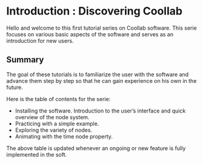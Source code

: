 
# Introduction : Discovering Coollab


Hello and welcome to this first tutorial series on Coollab software.
This serie focuses on various basic aspects of the software and serves as an introduction for new users.

## Summary

The goal of these tutorials is to familiarize the user with the software and advance them step by step so that he can gain experience on his own in the future.

Here is the table of contents for the serie:

- Installing the software. Introduction to the user’s interface and quick overview of the node system.
- Practicing with a simple example.
- Exploring the variety of nodes.
- Animating with the time node property.

The above table is updated whenever an ongoing or new feature is fully implemented in the soft.